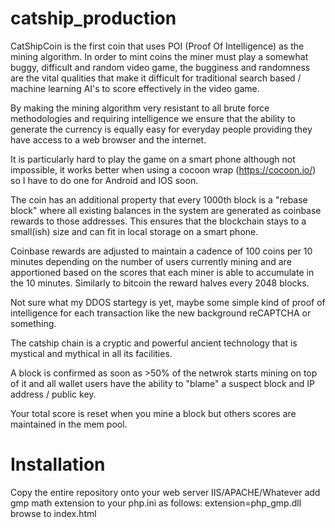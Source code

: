 # catship_production
CatShipCoin is the first coin that uses POI (Proof Of Intelligence) as the mining algorithm.
In order to mint coins the miner must play a somewhat buggy, difficult and random video game, the bugginess and randomness are the vital qualities that make it difficult for traditional search based / machine learning AI's to score effectively in the video game.

By making the mining algorithm very resistant to all brute force methodologies and requiring intelligence we ensure that the ability to generate the currency is equally easy for everyday people providing they have access to a web browser and the internet. 

It is particularly hard to play the game on a smart phone although not impossible, it works better when using a cocoon wrap (https://cocoon.io/) so I have to do one for Android and IOS soon.

The coin has an additional property that every 1000th block is a "rebase block" where all existing balances in the system are generated as coinbase rewards to those addresses. This ensures that the blockchain stays to a small(ish) size and can fit in local storage on a smart phone. 

Coinbase rewards are adjusted to maintain a cadence of 100 coins per 10 minutes depending on the number of users currently mining and are apportioned based on the scores that each miner is able to accumulate in the 10 minutes. Similarly to bitcoin the reward halves every 2048 blocks.

Not sure what my DDOS startegy is yet, maybe some simple kind of proof of intelligence for each transaction like the new background reCAPTCHA or something.

The catship chain is a cryptic and powerful ancient technology that is mystical and mythical in all its facilities.
                                                
A block is confirmed as soon as >50% of the netwrok starts mining on top of it and all wallet users have the ability to "blame" a suspect block and IP address / public key.

Your total score is reset when you mine a block but others scores are maintained in the mem pool.

# Installation
Copy the entire repository onto your web server IIS/APACHE/Whatever
add gmp math extension to your php.ini as follows:
extension=php_gmp.dll
browse to index.html

